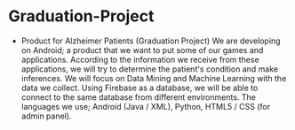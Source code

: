 # Graduation-Project
- Product for Alzheimer Patients (Graduation Project) 
We are developing on Android; a product that we want to put some of our games and applications. According to the information we receive from these applications, we will try to determine the patient's condition and make inferences. We will focus on Data Mining and Machine Learning with the data we collect. Using Firebase as a database, we will be able to connect to the same database from different environments. The languages we use; Android (Java / XML), Python, HTML5 / CSS (for admin panel).
